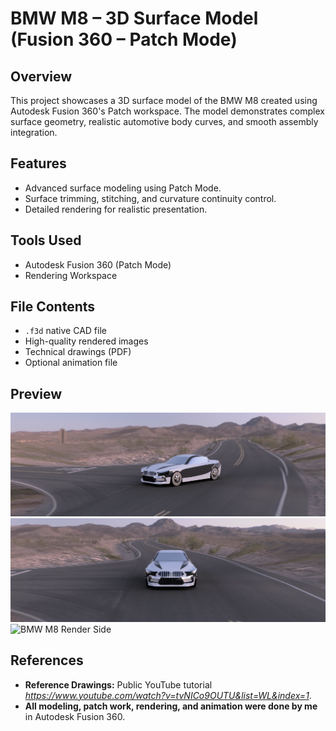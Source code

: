 # BMW M8 – 3D Surface Model (Fusion 360 – Patch Mode)

## Overview
This project showcases a 3D surface model of the BMW M8 created using Autodesk Fusion 360's Patch workspace. The model demonstrates complex surface geometry, realistic automotive body curves, and smooth assembly integration.

## Features
- Advanced surface modeling using Patch Mode.
- Surface trimming, stitching, and curvature continuity control.
- Detailed rendering for realistic presentation.

## Tools Used
- Autodesk Fusion 360 (Patch Mode)
- Rendering Workspace

## File Contents
- `.f3d` native CAD file
- High-quality rendered images
- Technical drawings (PDF)
- Optional animation file

## Preview
![BMW M8 Render](%20Render-Images/BMW_M8_Render.PNG)
![BMW M8 Render Front](%20Render-Images/BMW_M8_Render_Front.PNG)  
![BMW M8 Render Side](%20Render-Images/BMW_M8_Render_Side.PNG)

##  References
- **Reference Drawings:** Public YouTube tutorial *https://www.youtube.com/watch?v=tvNICo9OUTU&list=WL&index=1*.
- **All modeling, patch work, rendering, and animation were done by me** in Autodesk Fusion 360.
